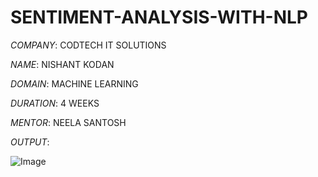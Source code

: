 # SENTIMENT-ANALYSIS-WITH-NLP

*COMPANY*: CODTECH IT SOLUTIONS

*NAME*: NISHANT KODAN

*DOMAIN*: MACHINE LEARNING

*DURATION*: 4 WEEKS

*MENTOR*: NEELA SANTOSH

*OUTPUT*:

![Image](https://github.com/user-attachments/assets/362646ad-2602-4969-8b32-f639a61c433a)
